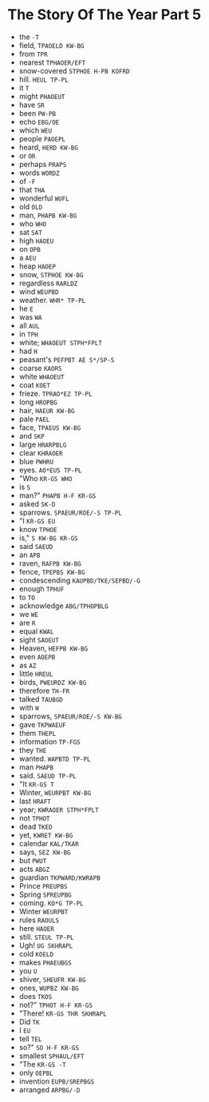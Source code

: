 # The Story Of The Year Part 5

* the `-T`
* field, `TPAOELD KW-BG`
* from `TPR`
* nearest `TPHAOER/EFT`
* snow-covered `STPHOE H-PB KOFRD`
* hill. `HEUL TP-PL`
* it `T`
* might `PHAOEUT`
* have `SR`
* been `PW-PB`
* echo `EBG/OE`
* which `WEU`
* people `PAOEPL`
* heard, `HERD KW-BG`
* or `OR`
* perhaps `PRAPS`
* words `WORDZ`
* of `-F`
* that `THA`
* wonderful `WUFL`
* old `OLD`
* man, `PHAPB KW-BG`
* who `WHO`
* sat `SAT`
* high `HAOEU`
* on `OPB`
* a `AEU`
* heap `HAOEP`
* snow, `STPHOE KW-BG`
* regardless `RARLDZ`
* wind `WEUPBD`
* weather. `WHR* TP-PL`
* he `E`
* was `WA`
* all `AUL`
* in `TPH`
* white; `WHAOEUT STPH*FPLT`
* had `H`
* peasant's `PEFPBT AE S*/SP-S`
* coarse `KAORS`
* white `WHAOEUT`
* coat `KOET`
* frieze. `TPRAO*EZ TP-PL`
* long `HROPBG`
* hair, `HAEUR KW-BG`
* pale `PAEL`
* face, `TPAEUS KW-BG`
* and `SKP`
* large `HRARPBLG`
* clear `KHRAOER`
* blue `PWHRU`
* eyes. `AO*EUS TP-PL`
* "Who `KR-GS WHO`
* is `S`
* man?" `PHAPB H-F KR-GS`
* asked `SK-D`
* sparrows. `SPAEUR/ROE/-S TP-PL`
* "I `KR-GS EU`
* know `TPHOE`
* is," `S KW-BG KR-GS`
* said `SAEUD`
* an `APB`
* raven, `RAFPB KW-BG`
* fence, `TPEPBS KW-BG`
* condescending `KAUPBD/TKE/SEPBD/-G`
* enough `TPHUF`
* to `TO`
* acknowledge `ABG/TPHOPBLG`
* we `WE`
* are `R`
* equal `KWAL`
* sight `SAOEUT`
* Heaven, `HEFPB KW-BG`
* even `AOEPB`
* as `AZ`
* little `HREUL`
* birds, `PWEURDZ KW-BG`
* therefore `TH-FR`
* talked `TAUBGD`
* with `W`
* sparrows, `SPAEUR/ROE/-S KW-BG`
* gave `TKPWAEUF`
* them `THEPL`
* information `TP-FGS`
* they `THE`
* wanted. `WAPBTD TP-PL`
* man `PHAPB`
* said. `SAEUD TP-PL`
* "It `KR-GS T`
* Winter, `WEURPBT KW-BG`
* last `HRAFT`
* year; `KWRAOER STPH*FPLT`
* not `TPHOT`
* dead `TKED`
* yet, `KWRET KW-BG`
* calendar `KAL/TKAR`
* says, `SEZ KW-BG`
* but `PWUT`
* acts `ABGZ`
* guardian `TKPWARD/KWRAPB`
* Prince `PREUPBS`
* Spring `SPREUPBG`
* coming. `KO*G TP-PL`
* Winter `WEURPBT`
* rules `RAOULS`
* here `HAOER`
* still. `STEUL TP-PL`
* Ugh! `UG SKHRAPL`
* cold `KOELD`
* makes `PHAEUBGS`
* you `U`
* shiver, `SHEUFR KW-BG`
* ones, `WUPBZ KW-BG`
* does `TKOS`
* not?" `TPHOT H-F KR-GS`
* "There! `KR-GS THR SKHRAPL`
* Did `TK`
* I `EU`
* tell `TEL`
* so?" `SO H-F KR-GS`
* smallest `SPHAUL/EFT`
* "The `KR-GS -T`
* only `OEPBL`
* invention `EUPB/SREPBGS`
* arranged `ARPBG/-D`
